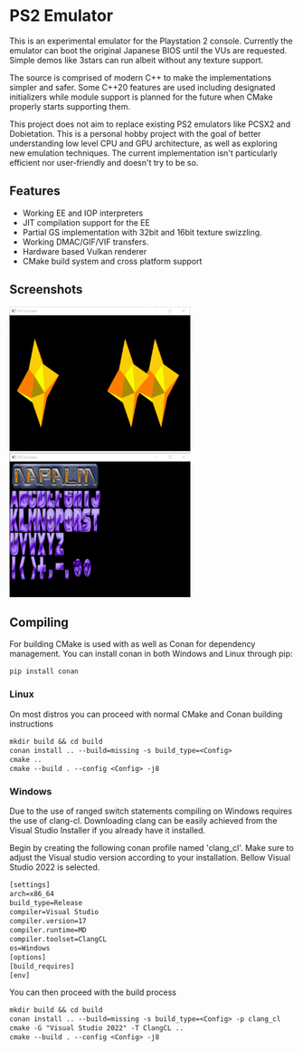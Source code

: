 # PS2 Emulator

This is an experimental emulator for the Playstation 2 console. Currently the emulator can boot the original Japanese BIOS until the VUs are requested. Simple demos like 3stars can run albeit without any texture support.

The source is comprised of modern C++ to make the implementations simpler and safer. Some C++20 features are used including designated initializers while module support is planned for the future when CMake properly starts supporting them.

This project does not aim to replace existing PS2 emulators like PCSX2 and Dobietation. This is a personal hobby project with the goal of better understanding low level CPU and GPU architecture, as well as exploring new emulation techniques. The current implementation isn't particularly efficient nor user-friendly and doesn't try to be so.

## Features

* Working EE and IOP interpreters
* JIT compilation support for the EE
* Partial GS implementation with 32bit and 16bit texture swizzling.
* Working DMAC/GIF/VIF transfers.
* Hardware based Vulkan renderer
* CMake build system and cross platform support


## Screenshots
![](screenshots/stars.png) ![](screenshots/vram.png)

## Compiling

For building CMake is used with as well as Conan for dependency management. You can install conan in both Windows and Linux through pip:

```
pip install conan
```

### Linux

On most distros you can proceed with normal CMake and Conan building instructions

```
mkdir build && cd build
conan install .. --build=missing -s build_type=<Config>
cmake ..
cmake --build . --config <Config> -j8
```

### Windows

Due to the use of ranged switch statements compiling on Windows requires the use of clang-cl. Downloading clang can be easily achieved from the Visual Studio Installer if you already have it installed.

Begin by creating the following conan profile named 'clang_cl'. Make sure to adjust the Visual studio version according to your installation. Bellow Visual Studio 2022 is selected.

```
[settings]
arch=x86_64
build_type=Release
compiler=Visual Studio
compiler.version=17
compiler.runtime=MD
compiler.toolset=ClangCL
os=Windows
[options]
[build_requires]
[env]
```

You can then proceed with the build process

```
mkdir build && cd build
conan install .. --build=missing -s build_type=<Config> -p clang_cl
cmake -G "Visual Studio 2022" -T ClangCL ..
cmake --build . --config <Config> -j8
```
